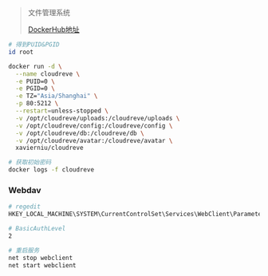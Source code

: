 <!-- 
title: Cloudreve
sort: 
--> 

> 文件管理系统
>
> [DockerHub地址](https://hub.docker.com/r/xavierniu/cloudreve)

```bash
# 得到PUID&PGID
id root

docker run -d \
  --name cloudreve \
  -e PUID=0 \
  -e PGID=0 \
  -e TZ="Asia/Shanghai" \
  -p 80:5212 \
  --restart=unless-stopped \
  -v /opt/cloudreve/uploads:/cloudreve/uploads \
  -v /opt/cloudreve/config:/cloudreve/config \
  -v /opt/cloudreve/db:/cloudreve/db \
  -v /opt/cloudreve/avatar:/cloudreve/avatar \
  xavierniu/cloudreve

# 获取初始密码
docker logs -f cloudreve
```

### Webdav

```bash
# regedit
HKEY_LOCAL_MACHINE\SYSTEM\CurrentControlSet\Services\WebClient\Parameters

# BasicAuthLevel
2

# 重启服务
net stop webclient
net start webclient

```

